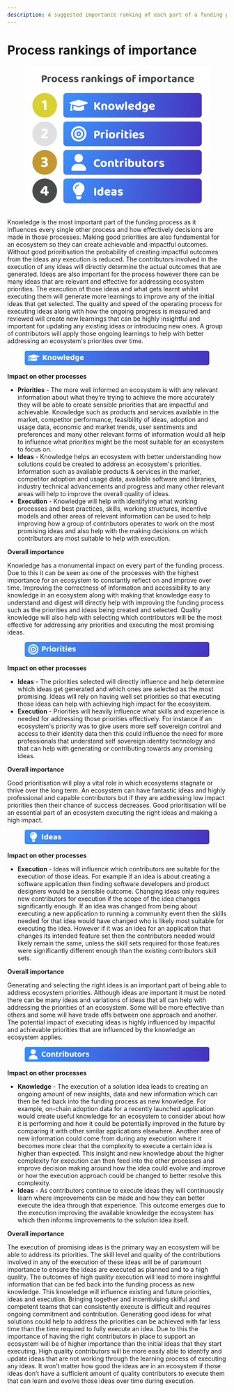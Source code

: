 ```yaml
---
description: A suggested importance ranking of each part of a funding process
---
```


# Process rankings of importance

<div align="left">

<figure><img src="../../.gitbook/assets/process-rankings-of-importance.png" alt="" width="563"><figcaption></figcaption></figure>

</div>

Knowledge is the most important part of the funding process as it influences every single other process and how effectively decisions are made in those processes. Making good priorities are also fundamental for an ecosystem so they can create achievable and impactful outcomes. Without good prioritisation the probability of creating impactful outcomes from the ideas any execution is reduced. The contributors involved in the execution of any ideas will directly determine the actual outcomes that are generated. Ideas are also important for the process however there can be many ideas that are relevant and effective for addressing ecosystem priorities. The execution of those ideas and what gets learnt whilst executing them will generate more learnings to improve any of the initial ideas that get selected. The quality and speed of the operating process for executing ideas along with how the ongoing progress is measured and reviewed will create new learnings that can be highly insightful and important for updating any existing ideas or introducing new ones. A group of contributors will apply those ongoing learnings to help with better addressing an ecosystem's priorities over time.



<figure><img src="../../.gitbook/assets/knowledge-title.png" alt=""><figcaption></figcaption></figure>

**Impact on other processes**

* **Priorities** - The more well informed an ecosystem is with any relevant information about what they’re trying to achieve the more accurately they will be able to create sensible priorities that are impactful and achievable. Knowledge such as products and services available in the market, competitor performance, feasibility of ideas, adoption and usage data, economic and market trends, user sentiments and preferences and many other relevant forms of information would all help to influence what priorities might be the most suitable for an ecosystem to focus on.
* **Ideas** - Knowledge helps an ecosystem with better understanding how solutions could be created to address an ecosystem's priorities. Information such as available products & services in the market, competitor adoption and usage data, available software and libraries, industry technical advancements and progress and many other relevant areas will help to improve the overall quality of ideas.
* **Execution** - Knowledge will help with identifying what working processes and best practices, skills, working structures, incentive models and other areas of relevant information can be used to help improving how a group of contributors operates to work on the most promising ideas and also help with the making decisions on which contributors are most suitable to help with execution.



**Overall importance**

Knowledge has a monumental impact on every part of the funding process. Due to this it can be seen as one of the processes with the highest importance for an ecosystem to constantly reflect on and improve over time. Improving the correctness of information and accessibility to any knowledge in an ecosystem along with making that knowledge easy to understand and digest will directly help with improving the funding process such as the priorities and ideas being created and selected. Quality knowledge will also help with selecting which contributors will be the most effective for addressing any priorities and executing the most promising ideas.



<figure><img src="../../.gitbook/assets/priorities-title.png" alt=""><figcaption></figcaption></figure>

**Impact on other processes**

* **Ideas** - The priorities selected will directly influence and help determine which ideas get generated and which ones are selected as the most promising. Ideas will rely on having well set priorities so that executing those ideas can help with achieving high impact for the ecosystem.
* **Execution** - Priorities will heavily influence what skills and experience is needed for addressing those priorities effectively. For instance if an ecosystem's priority was to give users more self sovereign control and access to their identity data then this could influence the need for more professionals that understand self sovereign identity technology and that can help with generating or contributing towards any promising ideas.



**Overall importance**

Good prioritisation will play a vital role in which ecosystems stagnate or thrive over the long term. An ecosystem can have fantastic ideas and highly professional and capable contributors but if they are addressing low impact priorities then their chance of success decreases. Good prioritisation will be an essential part of an ecosystem executing the right ideas and making a high impact.



<figure><img src="../../.gitbook/assets/ideas-title.png" alt=""><figcaption></figcaption></figure>

**Impact on other processes**

* **Execution** - Ideas will influence which contributors are suitable for the execution of those ideas. For example if an idea is about creating a software application then finding software developers and product designers would be a sensible outcome. Changing ideas only requires new contributors for execution if the scope of the idea changes significantly enough. If an idea was changed from being about executing a new application to running a community event then the skills needed for that idea would have changed who is likely most suitable for executing the idea. However if it was an idea for an application that changes its intended feature set then the contributors needed would likely remain the same, unless the skill sets required for those features were significantly different enough than the existing contributors skill sets.



**Overall importance**

Generating and selecting the right ideas is an important part of being able to address ecosystem priorities. Although ideas are important it must be noted there can be many ideas and variations of ideas that all can help with addressing the priorities of an ecosystem. Some will be more effective than others and some will have trade offs between one approach and another. The potential impact of executing ideas is highly influenced by impactful and achievable priorities that are influenced by the knowledge an ecosystem applies.



<figure><img src="../../.gitbook/assets/contributors-title.png" alt=""><figcaption></figcaption></figure>

**Impact on other processes**

* **Knowledge** - The execution of a solution idea leads to creating an ongoing amount of new insights, data and new information which can then be fed back into the funding process as new knowledge. For example, on-chain adoption data for a recently launched application would create useful knowledge for an ecosystem to consider about how it is performing and how it could be potentially improved in the future by comparing it with other similar applications elsewhere. Another area of new information could come from during any execution where it becomes more clear that the complexity to execute a certain idea is higher than expected. This insight and new knowledge about the higher complexity for execution can then feed into the other processes and improve decision making around how the idea could evolve and improve or how the execution approach could be changed to better resolve this complexity.
* **Ideas** - As contributors continue to execute ideas they will continuously learn where improvements can be made and how they can better execute the idea through that experience. This outcome emerges due to the execution improving the available knowledge the ecosystem has which then informs improvements to the solution idea itself.



**Overall importance**

The execution of promising ideas is the primary way an ecosystem will be able to address its priorities. The skill level and quality of the contributions involved in any of the execution of these ideas will be of paramount importance to ensure the ideas are executed as planned and to a high quality. The outcomes of high quality execution will lead to more insightful information that can be fed back into the funding process as new knowledge. This knowledge will influence existing and future priorities, ideas and execution. Bringing together and incentivising skilful and competent teams that can consistently execute is difficult and requires ongoing commitment and contribution. Generating good ideas for what solutions could help to address the priorities can be achieved with far less time than the time required to fully execute an idea. Due to this the importance of having the right contributors in place to support an ecosystem will be of higher importance than the initial ideas that they start executing. High quality contributors will be more easily able to identify and update ideas that are not working through the learning process of executing any ideas. It won’t matter how good the ideas are in an ecosystem if those ideas don’t have a sufficient amount of quality contributors to execute them that can learn and evolve those ideas over time during execution.
